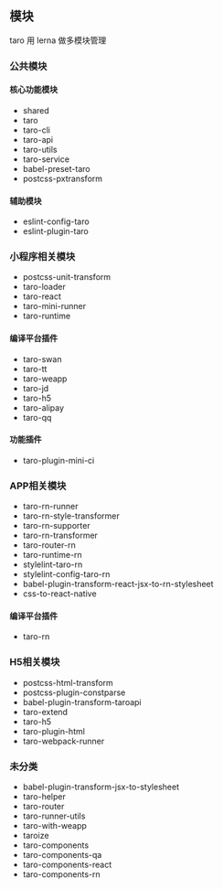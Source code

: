 ## 模块

taro 用 lerna 做多模块管理



### 公共模块

#### 核心功能模块

* shared
* taro
* taro-cli
* taro-api
* taro-utils
* taro-service
* babel-preset-taro
* postcss-pxtransform

#### 辅助模块

* eslint-config-taro
* eslint-plugin-taro

### 小程序相关模块

* postcss-unit-transform
* taro-loader
* taro-react
* taro-mini-runner
* taro-runtime

#### 编译平台插件

* taro-swan
* taro-tt
* taro-weapp
* taro-jd
* taro-h5
* taro-alipay
* taro-qq

#### 功能插件

* taro-plugin-mini-ci

### APP相关模块

* taro-rn-runner
* taro-rn-style-transformer
* taro-rn-supporter
* taro-rn-transformer
* taro-router-rn
* taro-runtime-rn
* stylelint-taro-rn
* stylelint-config-taro-rn
* babel-plugin-transform-react-jsx-to-rn-stylesheet
* css-to-react-native

#### 编译平台插件

* taro-rn

### H5相关模块

* postcss-html-transform
* postcss-plugin-constparse
* babel-plugin-transform-taroapi
* taro-extend
* taro-h5
* taro-plugin-html
* taro-webpack-runner

### 未分类

* babel-plugin-transform-jsx-to-stylesheet
* taro-helper
* taro-router
* taro-runner-utils
* taro-with-weapp
* taroize
* taro-components
* taro-components-qa
* taro-components-react
* taro-components-rn

